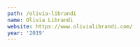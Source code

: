 ```yaml
---
path: /olivia-librandi
name: Olivia Librandi
website: https://www.olivialibrandi.com/
year: '2019'
---
```

